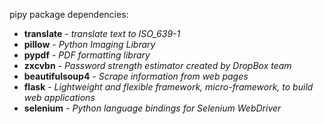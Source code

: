 pipy package dependencies:
- **translate** - _translate text to ISO_639-1_
- **pillow** - _Python Imaging Library_
- **pypdf** - _PDF formatting library_
- **zxcvbn** - _Password strength estimator created by DropBox team_
- **beautifulsoup4** - _Scrape information from web pages_
- **flask** - _Lightweight and flexible framework, micro-framework, to build web applications_
- **selenium** - _Python language bindings for Selenium WebDriver_

